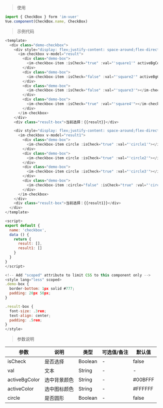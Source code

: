 
> 使用

```js
import { CheckBox } form 'im-vuer'
Vue.component(CheckBox.name, CheckBox)
```

> 示例代码

```js
<template>
  <div class="demo-checkbox">
    <div style="display: flex;justify-content: space-around;flex-direction: column;">
      <im-checkbox v-model="result">
        <div class="demo-box">
          <im-checkbox-item :isCheck="true" :val="'square1'" activeBgColor="#ff71e0" activeColor="#00ff37"></im-checkbox-item>
        </div>
        <div class="demo-box">
          <im-checkbox-item :isCheck="false" :val="'square2'" activeBgColor="#f00" activeColor="#fbff00"></im-checkbox-item>
        </div>
        <div class="demo-box">
          <im-checkbox-item :isCheck="false" :val="'square3'"></im-checkbox-item>
        </div>
        <div class="demo-box">
          <im-checkbox-item :isCheck="true" :val="'square4'"></im-checkbox-item>
        </div>
      </im-checkbox>
    </div>
    <div class="result-box">当前选择：{{result}}</div>

    <div style="display: flex;justify-content: space-around;flex-direction: column;">
      <im-checkbox v-model="result1">
        <div class="demo-box">
          <im-checkbox-item circle :isCheck="true" :val="'circle1'"></im-checkbox-item>
        </div>
        <div class="demo-box">
          <im-checkbox-item circle :isCheck="true" :val="'circle2'"></im-checkbox-item>
        </div>
        <div class="demo-box">
          <im-checkbox-item circle :isCheck="true" :val="'circle3'"></im-checkbox-item>
        </div>
        <div class="demo-box">
          <im-checkbox-item :circle="false" :isCheck="true" :val="'circle4'"></im-checkbox-item>
        </div>
      </im-checkbox>
    </div>
    <div class="result-box">当前选择：{{result1}}</div>
  </div>
</template>

<script>
export default {
  name: 'checkbox',
  data () {
    return {
      result: [],
      result1: []
    }
  }
}
</script>

<!-- Add "scoped" attribute to limit CSS to this component only -->
<style lang="less" scoped>
.demo-box {
  border-bottom: 1px solid #777;
  padding: 20px 50px;
}

.result-box {
  font-size: .3rem;
  text-align: center;
  padding: .5rem;
}
</style>

```
> 参数说明

  <div>
   <table>
    <thead>
     <tr>
      <th>参数</th> 
      <th>说明</th> 
      <th>类型</th> 
      <th>可选值/备注</th> 
      <th>默认值</th>
     </tr>
    </thead> 
    <tbody>
    <tr>
      <td>isCheck</td> 
      <td>是否选择</td> 
      <td>Boolean</td> 
      <td>-</td> 
      <td>false</td>
    </tr>
    <tr>
      <td>val</td> 
      <td>文本</td> 
      <td>String</td> 
      <td>-</td> 
      <td>-</td>
    </tr>
    <tr>
      <td>activeBgColor</td> 
      <td>选中背景颜色</td> 
      <td>String</td> 
      <td>-</td> 
      <td>#00BFFF</td>
    </tr>
    <tr>
      <td>activeColor</td> 
      <td>选中图标颜色</td> 
      <td>String</td> 
      <td>-</td> 
      <td>#FFFFFF</td>
    </tr>
    <tr>
      <td>circle</td> 
      <td>是否圆形</td> 
      <td>Boolean</td> 
      <td>-</td> 
      <td>false</td>
    </tr>
    </tbody>
   </table>
  </div>
  